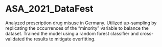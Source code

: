 # ASA_2021_DataFest

Analyzed prescription drug misuse in Germany.
Utilized up-sampling by replicating the occurrences of the “minority” variable to balance the dataset. 
Trained the model using a random forest classifier and cross-validated the results to mitigate overfitting.
